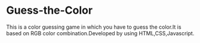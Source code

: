 # Guess-the-Color



This is a color guessing game in which you have to guess the color.It is based on RGB color combination.Developed by using HTML,CSS,Javascript.
